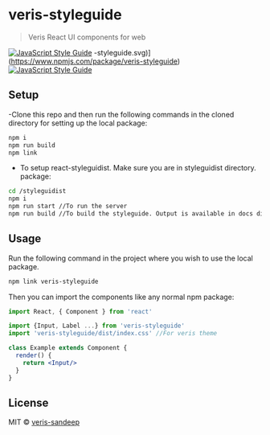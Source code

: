 # veris-styleguide

> Veris React UI components for web

[![JavaScript Style Guide](https://img.shields.io/badge/code_style-standard-brightgreen.svg)](https://standardjs.com)
-styleguide.svg)](https://www.npmjs.com/package/veris-styleguide) [![JavaScript Style Guide](https://img.shields.io/badge/code_style-standard-brightgreen.svg)](https://standardjs.com)

## Setup

-Clone this repo and then run the following commands in the cloned directory for setting up the local package:
```bash
npm i
npm run build
npm link
```
- To setup react-styleguidist. Make sure you are in styleguidist directory.
package:
```bash
cd /styleguidist 
npm i
npm run start //To run the server
npm run build //To build the styleguide. Output is available in docs directory at root level.
```

## Usage

Run the following command in the project where you wish to use the local package.
```bash
npm link veris-styleguide
```

Then you can import the components like any normal npm package:

```jsx
import React, { Component } from 'react'

import {Input, Label ...} from 'veris-styleguide'
import 'veris-styleguide/dist/index.css' //For veris theme

class Example extends Component {
  render() {
    return <Input/>
  }
}
```

## License

MIT © [veris-sandeep](https://github.com/veris-sandeep)
